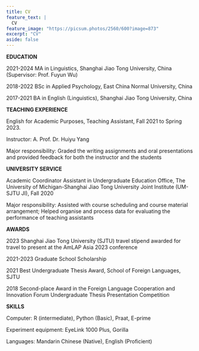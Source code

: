 ```yaml
---
title: CV
feature_text: |
  CV
feature_image: "https://picsum.photos/2560/600?image=873"
excerpt: "CV"
aside: false
---
```



**EDUCATION**

2021-2024 MA in Linguistics, Shanghai Jiao Tong University, China (Supervisor: Prof. Fuyun Wu)

2018-2022 BSc in Applied Psychology, East China Normal University, China

2017-2021 BA in English (Linguistics), Shanghai Jiao Tong University, China

**TEACHING EXPERIENCE**

English for Academic Purposes, Teaching Assistant, Fall 2021 to Spring 2023.

Instructor: A. Prof. Dr. Huiyu Yang

Major responsibility: Graded the writing assignments and oral presentations and provided feedback for both the instructor and the students

**UNIVERSITY SERVICE**

Academic Coordinator Assistant in Undergraduate Education Office, The University of Michigan-Shanghai Jiao Tong University Joint Institute (UM-SJTU JI), Fall 2020

Major responsibility: Assisted with course scheduling and course material arrangement; Helped organise and process data for evaluating the performance of teaching assistants

**AWARDS**

2023		Shanghai Jiao Tong University (SJTU) travel stipend awarded for travel to present at the AmLAP Asia 2023 conference

2021-2023	Graduate School Scholarship 

2021		Best Undergraduate Thesis Award, School of Foreign Languages, SJTU

2018		Second-place Award in the Foreign Language Cooperation and Innovation Forum Undergraduate Thesis Presentation Competition 

**SKILLS** 

Computer: R (intermediate), Python (Basic), Praat, E-prime

Experiment equipment: EyeLink 1000 Plus, Gorilla

Languages: Mandarin Chinese (Native), English (Proficient)
